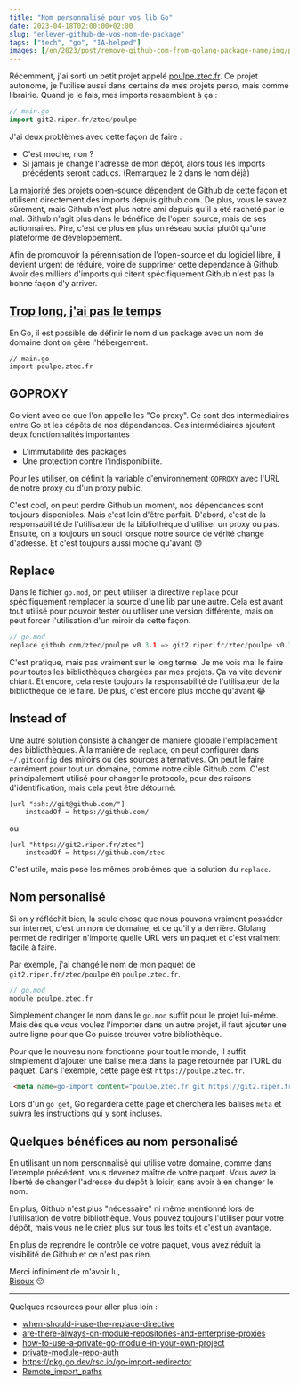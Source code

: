 ```yaml
---
title: "Nom personnalisé pour vos lib Go"
date: 2023-04-18T02:00:00+02:00
slug: "enlever-github-de-vos-nom-de-package"
tags: ["tech", "go", "IA-helped"]
images: [/en/2023/post/remove-github-com-from-golang-package-name/img/promotion-material.png]
---
```


Récemment, j'ai sorti un petit projet appelé [poulpe.ztec.fr](https://poulpe.ztec.fr).
Ce projet autonome, je l'utilise aussi dans certains de mes projets perso, mais comme librairie. 
Quand je le fais, mes imports ressemblent à ça :

```go
// main.go
import git2.riper.fr/ztec/poulpe
```

J'ai deux problèmes avec cette façon de faire :
- C'est moche, non ?
- Si jamais je change l'adresse de mon dépôt, alors tous les imports précédents seront caducs. (Remarquez le `2` dans le nom déjà)

La majorité des projets open-source dépendent de Github de cette façon et utilisent directement des imports depuis github.com.
De plus, vous le savez sûrement, mais Github n'est plus notre ami depuis qu'il a été racheté par le mal. 
Github n'agit plus dans le bénéfice de l'open source, mais de ses actionnaires. 
Pire, c'est de plus en plus un réseau social plutôt qu'une plateforme de développement.

Afin de promouvoir la pérennisation de l'open-source et du logiciel libre, il devient urgent de réduire, 
voire de supprimer cette dépendance à Github. 
Avoir des milliers d'imports qui citent spécifiquement Github n'est pas la bonne façon d'y arriver.



## [Trop long, j'ai pas le temps](#custom-name)
En Go, il est possible de définir le nom d'un package avec un nom de domaine dont on gère l'hébergement.
```text
// main.go
import poulpe.ztec.fr
```

## GOPROXY 

Go vient avec ce que l'on appelle les "Go proxy". Ce sont des intermédiaires entre Go et les dépôts de nos dépendances. 
Ces intermédiaires ajoutent deux fonctionnalités importantes :
- L'immutabilité des packages
- Une protection contre l'indisponibilité.

Pour les utiliser, on définit la variable d'environnement `GOPROXY` avec l'URL de notre proxy ou d'un proxy public.

C'est cool, on peut perdre Github un moment, nos dépendances sont toujours disponibles. Mais c'est loin d'être parfait. 
D'abord, c'est de la responsabilité de l'utilisateur de la bibliothèque d'utiliser un proxy ou pas. 
Ensuite, on a toujours un souci lorsque notre source de vérité change d'adresse. Et c'est toujours aussi moche qu'avant :sweat:


## Replace

Dans le fichier `go.mod`, on peut utiliser la directive `replace` pour spécifiquement remplacer la source d'une lib par une autre. 
Cela est avant tout utilisé pour pouvoir tester ou utiliser une version différente, mais on peut forcer l'utilisation d'un miroir de cette façon.

```go
// go.mod
replace github.com/ztec/poulpe v0.3.1 => git2.riper.fr/ztec/poulpe v0.3.1
```
C'est pratique, mais pas vraiment sur le long terme. Je me vois mal le faire pour toutes les bibliothèques chargées par mes projets. 
Ça va vite devenir chiant. Et encore, cela reste toujours la responsabilité de l'utilisateur de la bibliothèque de le faire. 
De plus, c'est encore plus moche qu'avant :joy:

## Instead of

Une autre solution consiste à changer de manière globale l'emplacement des bibliothèques. 
À la manière de `replace`, on peut configurer dans `~/.gitconfig` des miroirs ou des sources alternatives. 
On peut le faire carrément pour tout un domaine, comme notre cible Github.com. 
C'est principalement utilisé pour changer le protocole, pour des raisons d'identification, mais cela peut être détourné.

```text
[url "ssh://git@github.com/"]
	insteadOf = https://github.com/
```

ou

```text
[url "https://git2.riper.fr/ztec"]
	insteadOf = https://github.com/ztec
```

C'est utile, mais pose les mêmes problèmes que la solution du `replace`. 

## Nom personalisé

Si on y réfléchit bien, la seule chose que nous pouvons vraiment posséder sur internet, c'est un nom de domaine, et ce qu'il y a derrière.
Glolang permet de rediriger n'importe quelle URL vers un paquet et c'est vraiment facile à faire.

Par exemple, j'ai changé le nom de mon paquet de `git2.riper.fr/ztec/poulpe` en `poulpe.ztec.fr`.

```go
// go.mod
module poulpe.ztec.fr
```

Simplement changer le nom dans le `go.mod` suffit pour le projet lui-même. Mais dès que vous voulez l'importer dans un autre projet,
il faut ajouter une autre ligne pour que Go puisse trouver votre bibliothèque.

Pour que le nouveau nom fonctionne pour tout le monde, il suffit simplement d'ajouter une balise meta dans la page retournée par l'URL du paquet.
Dans l'exemple, cette page est `https://poulpe.ztec.fr`.


```html
 <meta name=go-import content="poulpe.ztec.fr git https://git2.riper.fr/ztec/poulpe.git">
```

Lors d'un `go get`, Go regardera cette page et cherchera les balises `meta` et suivra les instructions qui y sont incluses.

## Quelques bénéfices au nom personalisé

En utilisant un nom personnalisé qui utilise votre domaine, comme dans l'exemple précédent, vous devenez maître de votre paquet.
Vous avez la liberté de changer l'adresse du dépôt à loisir, sans avoir à en changer le nom.

En plus, Github n'est plus "nécessaire" ni même mentionné lors de l'utilisation de votre bibliothèque.
Vous pouvez toujours l'utiliser pour votre dépôt, mais vous ne le criez plus sur tous les toits et c'est un avantage.

En plus de reprendre le contrôle de votre paquet, vous avez réduit la visibilité de Github et ce n'est pas rien.

Merci infiniment de m'avoir lu,\
[Bisoux](/page/bisoux) :kissing:

---
Quelques resources pour aller plus loin :
 - [when-should-i-use-the-replace-directive](https://github.com/golang/go/wiki/Modules#when-should-i-use-the-replace-directive)
 - [are-there-always-on-module-repositories-and-enterprise-proxies](https://github.com/golang/go/wiki/Modules#are-there-always-on-module-repositories-and-enterprise-proxies)
 - [how-to-use-a-private-go-module-in-your-own-project](https://www.digitalocean.com/community/tutorials/how-to-use-a-private-go-module-in-your-own-project)
 - [private-module-repo-auth](https://go.dev/ref/mod#private-module-repo-auth)
 - https://pkg.go.dev/rsc.io/go-import-redirector
 - [Remote_import_paths](https://pkg.go.dev/cmd/go#hdr-Remote_import_paths)
